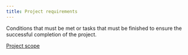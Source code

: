 ```yaml
---
title: Project requirements
---
```

Conditions that must be met or tasks that must be finished to ensure the successful completion of the project.

[Project scope](danielesalvatore/project-management/project-initiation/scope/project-scope.md)

